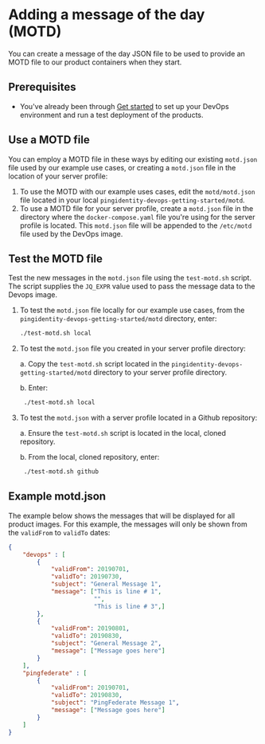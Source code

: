 # Adding a message of the day (MOTD)

You can create a message of the day JSON file to be used to provide an MOTD file to our product containers when they start.

## Prerequisites

* You've already been through [Get started](getStarted.md) to set up your DevOps environment and run a test deployment of the products.

## Use a MOTD file

You can employ a MOTD file in these ways by editing our existing `motd.json` file used by our example use cases, or creating a `motd.json` file in the location of your server profile:

1. To use the MOTD with our example uses cases, edit the
`motd/motd.json` file located in your local `pingidentity-devops-getting-started/motd`.
2. To use a MOTD file for your server profile, create a `motd.json` file in the directory where the `docker-compose.yaml` file you're using for the server profile is located. This `motd.json` file will be appended to the `/etc/motd` file used by the DevOps image.

## Test the MOTD file

Test the new messages in the `motd.json` file using the `test-motd.sh` script. The script supplies the `JQ_EXPR` value used to pass the message data to the Devops image.


1. To test the `motd.json` file locally for our example use cases, from the `pingidentity-devops-getting-started/motd` directory, enter:

   ```bash
   ./test-motd.sh local
   ```

2. To test the `motd.json` file you created in your server profile directory:
  
   a. Copy the `test-motd.sh` script located in the `pingidentity-devops-getting-started/motd` directory to your server profile directory.

   b. Enter:

   ```bash
    ./test-motd.sh local
   ```

3. To test the `motd.json` with a server profile located in a Github repository:

   a. Ensure the `test-motd.sh` script is located in the local, cloned repository.
   
   b. From the local, cloned repository, enter:

   ```bash
    ./test-motd.sh github
   ```

## Example motd.json

The example below shows the messages that will be displayed for all product images. For this example, the messages will only be shown from the `validFrom` to `validTo` dates:

```json
{
    "devops" : [
        {
            "validFrom": 20190701,
            "validTo": 20190730,
            "subject": "General Message 1",
            "message": ["This is line # 1",
                        "",
                        "This is line # 3",]
        },     
        {
            "validFrom": 20190801,
            "validTo": 20190830,
            "subject": "General Message 2",
            "message": ["Message goes here"]
        }
    ],
    "pingfederate" : [
        {
            "validFrom": 20190701,
            "validTo": 20190830,
            "subject": "PingFederate Message 1",
            "message": ["Message goes here"]
        }
    ]
}
```
